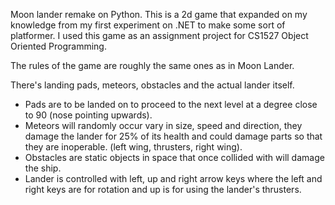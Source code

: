 Moon lander remake on Python. This is a 2d game that expanded on my knowledge from my first experiment on .NET to make some sort of platformer. I used this game as an assignment project for CS1527 Object Oriented Programming.

The rules of the game are roughly the same ones as in Moon Lander.

There's landing pads, meteors, obstacles and the actual lander itself.

- Pads are to be landed on to proceed to the next level at a degree close to 90 (nose pointing upwards).
- Meteors will randomly occur vary in size, speed and direction, they damage the lander for 25% of its health and could damage parts so that they are inoperable. (left wing, thrusters, right wing).
- Obstacles are static objects in space that once collided with will damage the ship.
- Lander is controlled with left, up and right arrow keys where the left and right keys are for rotation and up is for using the lander's thrusters.
